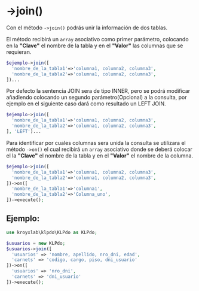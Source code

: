 # ->join()

Con el método `->join()` podrás unir la información de dos tablas.

El método recibirá un `array` asociativo como primer parámetro, colocando en la **"Clave"** el nombre de la tabla y en el **"Valor"** las columnas que se requieran.

```php
$ejemplo->join([
  'nombre_de_la_tabla1'=>'columna1, columna2, columna3',
  'nombre_de_la_tabla2'=>'columna1, columna2, columna3',
])...
```

Por defecto la sentencia JOIN sera de tipo INNER, pero se podrá modificar añadiendo colocando un segundo parámetro(Opcional) a la consulta, por ejemplo en el siguiente caso dará como resultado un LEFT JOIN.

```php
$ejemplo->join([
  'nombre_de_la_tabla1'=>'columna1, columna2, columna3',
  'nombre_de_la_tabla2'=>'columna1, columna2, columna3',
], 'LEFT')...

```

Para identificar por cuales columnas sera unida la consulta se utilizara el método `->on()` el cual recibirá un `array` asociativo donde se deberá colocar el la **"Clave"** el nombre de la tabla y en el **"Valor"** el nombre de la columna.

```php
$ejemplo->join([
  'nombre_de_la_tabla1'=>'columna1, columna2, columna3',
  'nombre_de_la_tabla2'=>'columna1, columna2, columna3',
])->on([
  'nombre_de_la_tabla1'=>'columna1',
  'nombre_de_la_tabla2'=>'Columna_uno',
])->execute();
```

## Ejemplo:

```php
use kroyxlab\klpdo\KLPdo as KLPdo;

$usuarios = new KLPdo;
$usuarios->join([
  'usuarios' => 'nombre, apellido, nro_dni, edad',
  'carnets' => 'codigo, cargo, piso, dni_usuario'
])->on([
  'usuarios' => 'nro_dni',
  'carnets' => 'dni_usuario'
])->execute();
```